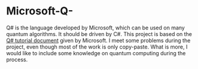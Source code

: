# Microsoft-Q-
Q# is the language developed by Microsoft, which can be used on many quantum algorithms. It should be driven by C#. This project is based on the [Q# tutorial document](https://docs.microsoft.com/en-us/quantum/quantum-writeaquantumprogram?view=qsharp-preview&tabs=tabid-vs2017) given by Microsoft. I meet some problems during the project, even though most of the work is only copy-paste. What is more, I would like to include some knowledge on quantum computing during the process.</br>

